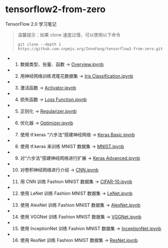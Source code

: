 # tensorflow2-from-zero

TensorFlow 2.0 学习笔记

> 温馨提示：如果 clone 速度过慢，可以使用以下命令
> 
> `git clone --depth 1 https://github.com.cnpmjs.org/InnoFang/tensorflow2-from-zero.git`

 + 01. 数据类型、张量、函数 -> [Overview.ipynb](01.%20Overview.ipynb)
 + 02. 用神经网络训练鸢尾花数据集 -> [Iris Classification.ipynb](02.%20Iris%20Classification.ipynb)
 + 03. 激活函数 -> [Activator.ipynb](03.%20Activator.ipynb)
 + 04. 损失函数 -> [Loss Function.ipynb](04.%20Loss%20Function.ipynb)
 + 05. 正则化 -> [Regularizer.ipynb](05.%20Regularizer.ipynb)
 + 06. 优化器 -> [Optimizer.ipynb](06.%20Optimizer.ipynb)
 + 07. 使用 tf.keras “六步法”搭建神经网络 -> [Keras Basic.ipynb](07.%20Keras%20Basic.ipynb)
 + 08. 使用 tf.keras 来训练 MNIST 数据集 -> [MNIST.ipynb](08.%20MNIST.ipynb)
 + 09. 对“六步法”搭建神经网络进行扩展 -> [Keras Advanced.ipynb](09.%20Keras%20Advanced.ipynb)
 + 10. 对卷积神经网络进行介绍 -> [CNN.ipynb](10.%20CNN.ipynb)
 + 11. 用 CNN 训练 Fashion MNIST 数据集 -> [CIFAR-10.ipynb](11.%20Fashion%20MNIST.ipynb)
 + 12. 使用 LeNet 训练 Fashion MNIST 数据集 -> [LeNet.ipynb](12.%20LeNet.ipynb)
 + 13. 使用 AlexNet 训练 Fashion MNIST 数据集 -> [AlexNet.ipynb](13.%20AlexNet.ipynb)
 + 14. 使用 VGGNet 训练 Fashion MNIST 数据集 -> [VGGNet.ipynb](14.%20VGGNet.ipynb)
 + 15. 使用 InceptionNet 训练 Fashion MNIST 数据集 -> [InceptionNet.ipynb](15.%20InceptionNet.ipynb)
 + 16. 使用 ResNet 训练 Fashion MNIST 数据集 -> [ResNet.ipynb](16.%20ResNet.ipynb)
